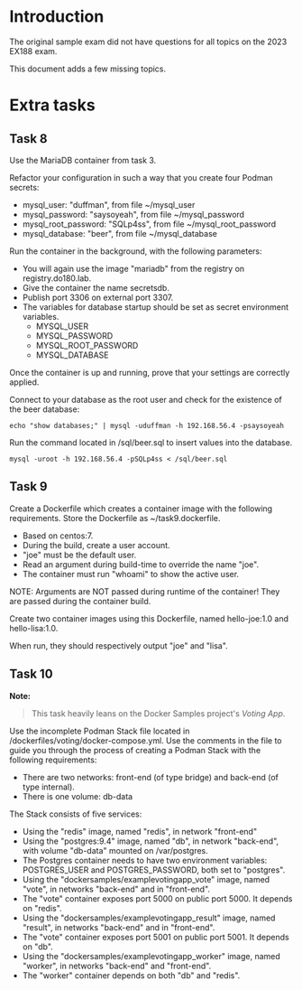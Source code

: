 # Introduction

The original sample exam did not have questions for all topics on the 2023 EX188 exam. 

This document adds a few missing topics. 


# Extra tasks

## Task 8

Use the MariaDB container from task 3. 

Refactor your configuration in such a way that you create four Podman secrets:

* mysql_user: "duffman", from file ~/mysql_user
* mysql_password: "saysoyeah", from file ~/mysql_password
* mysql_root_password: "SQLp4ss", from file ~/mysql_root_password
* mysql_database: "beer", from file ~/mysql_database

Run the container in the background, with the following parameters:

* You will again use the image "mariadb" from the registry on registry.do180.lab.
* Give the container the name secretsdb.
* Publish port 3306 on external port 3307.
* The variables for database startup should be set as secret environment variables.
  * MYSQL_USER
  * MYSQL_PASSWORD
  * MYSQL_ROOT_PASSWORD
  * MYSQL_DATABASE

Once the container is up and running, prove that your settings are correctly applied.

Connect to your database as the root user and check for the existence of the beer database:

`echo "show databases;" | mysql -uduffman -h 192.168.56.4 -psaysoyeah`

Run the command located in /sql/beer.sql to insert values into the database.

`mysql -uroot -h 192.168.56.4 -pSQLp4ss < /sql/beer.sql`


## Task 9

Create a Dockerfile which creates a container image with the following requirements. Store the Dockerfile as ~/task9.dockerfile.

* Based on centos:7.
* During the build, create a user account.
* "joe" must be the default user.
* Read an argument during build-time to override the name "joe".
* The container must run "whoami" to show the active user.

NOTE: Arguments are NOT passed during runtime of the container! They are passed during the container build. 

Create two container images using this Dockerfile, named hello-joe:1.0 and hello-lisa:1.0.

When run, they should respectively output "joe" and "lisa". 



## Task 10

**Note:**

> This task heavily leans on the Docker Samples project's _Voting App_. 

Use the incomplete Podman Stack file located in /dockerfiles/voting/docker-compose.yml. Use the comments in the file to guide you through the process of creating a Podman Stack with the following requirements:

* There are two networks: front-end (of type bridge) and back-end (of type internal).
* There is one volume: db-data

The Stack consists of five services:

* Using the "redis" image, named "redis", in network "front-end"
* Using the "postgres:9.4" image, named "db", in network "back-end", with volume "db-data" mounted on /var/postgres.
* The Postgres container needs to have two environment variables: POSTGRES_USER and POSTGRES_PASSWORD, both set to "postgres". 
* Using the "dockersamples/examplevotingapp_vote" image, named "vote", in networks "back-end" and in "front-end". 
* The "vote" container exposes port 5000 on public port 5000. It depends on "redis". 
* Using the "dockersamples/examplevotingapp_result" image, named "result", in networks "back-end" and in "front-end". 
* The "vote" container exposes port 5001 on public port 5001. It depends on "db". 
* Using the "dockersamples/examplevotingapp_worker" image, named "worker", in networks "back-end" and "front-end". 
* The "worker" container depends on both "db" and "redis". 


